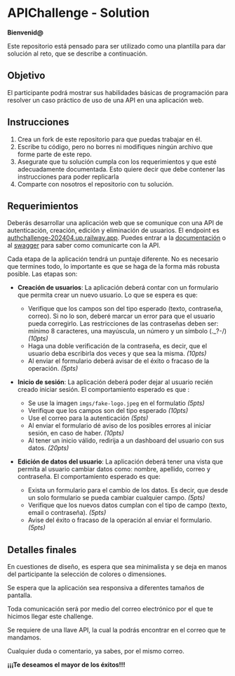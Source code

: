 
# APIChallenge - Solution



**Bienvenid@**

Este repositorio está pensado para ser utilizado como una plantilla para dar solución al reto, que se describe a continuación.

## Objetivo

El participante podrá mostrar sus habilidades básicas de programación para resolver un caso práctico de uso de una API en una aplicación web.

## Instrucciones

1. Crea un fork de este repositorio para que puedas trabajar en él.
2. Escribe tu código, pero no borres ni modifiques ningún archivo que forme parte de este repo.
3. Asegurate que tu solución cumpla con los requerimientos y que esté adecuadamente documentada. Esto quiere decir que debe contener las instrucciones para poder replicarla
4. Comparte con nosotros el repositorio con tu solución.

## Requerimientos

Deberás desarrollar una aplicación web que se comunique con una API de autenticación, creación, edición y eliminación de usuarios. El endpoint es [authchallenge-202404.up.railway.app](https://authchallenge-202404.up.railway.app). Puedes entrar a la [documentación](https://authchallenge-202404.up.railway.app/redoc) o al [swagger](https://authchallenge-202404.up.railway.app/docs) para saber como comunicarte con la API.



Cada etapa de la aplicación tendrá un puntaje diferente. No es necesario que termines todo, lo importante es que se haga de la forma más robusta posible. Las etapas son:

* **Creación de usuarios**: La aplicación deberá contar con un formulario que permita crear un nuevo usuario. Lo que se espera es que:

    * Verifique que los campos son del tipo esperado (texto, contraseña, correo). Si no lo son, deberé marcar un error para que el usuario pueda corregirlo. Las restricciones de las contraseñas deben ser: mínimo 8 caracteres, una mayúscula, un número y un símbolo (._?-/) *(10pts)*
    * Haga una doble verificación de la contraseña, es decir, que el usuario deba escribirla dos veces y que sea la misma. *(10pts)*
    * Al enviar el formulario deberá avisar de el éxito o fracaso de la operación. *(5pts)*

* **Inicio de sesión**: La aplicación deberá poder dejar al usuario recién creado iniciar sesión. El comportamiento esperado es que :

    * Se use la imagen `imgs/fake-logo.jpeg` en el formulatio *(5pts)*
    * Verifique que los campos son del tipo esperado *(10pts)*
    * Use el correo para la autenticación *(5pts)*
    * Al enviar el formulario dé aviso de los posibles errores al iniciar sesión, en caso de haber. *(10pts)*
    * Al tener un inicio válido, redirija a un dashboard del usuario con sus datos. *(20pts)*

* **Edición de datos del usuario**: La aplicación deberá tener una vista que permita al usuario cambiar datos como: nombre, apellido, correo y contraseña. El comportamiento esperado es que:

    * Exista un formulario para el cambio de los datos. Es decir, que desde un solo formulario se pueda cambiar cualquier campo. *(5pts)*
    *  Verifique que los nuevos datos cumplan con el tipo de campo (texto, email o contraseña). *(5pts)*
    * Avise del éxito o fracaso de la operación al enviar el formulario. *(5pts)*


## Detalles finales

En cuestiones de diseño, es espera que sea minimalista y se deja en manos del participante la selección de colores o dimensiones.

Se espera que la aplicación sea responsiva a diferentes tamaños de pantalla.

Toda comunicación será por medio del correo electrónico por el que te hicimos llegar este challenge. 

Se requiere de una llave API, la cual la podrás encontrar en el correo que te mandamos.

Cualquier duda o comentario, ya sabes, por el mismo correo.

**¡¡¡Te deseamos el mayor de los éxitos!!!**


